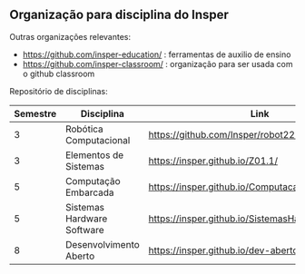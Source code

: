 ## Organização para disciplina do Insper

Outras organizações relevantes:

- https://github.com/insper-education/ : ferramentas de auxilio de ensino
- https://github.com/insper-classroom/ : organização para ser usada com o github classroom

Repositório de disciplinas:

| Semestre     | Disciplina     | Link |
|--------------|-----------|------------|
| 3 | Robótica Computacional    | https://github.com/Insper/robot22.1 | 
| 3 | Elementos de Sistemas | https://insper.github.io/Z01.1/ |
| 5 | Computação Embarcada | https://insper.github.io/ComputacaoEmbarcada/ | 
| 5 | Sistemas Hardware Software | https://insper.github.io/SistemasHardwareSoftware/ |
| 8 | Desenvolvimento Aberto | https://insper.github.io/dev-aberto/ |


